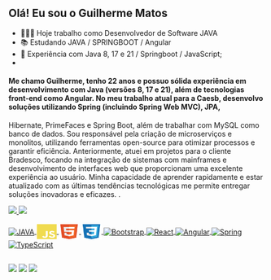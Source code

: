 ## Olá! Eu sou o Guilherme Matos 

- 👨🏾‍🏭 Hoje trabalho como Desenvolvedor de Software JAVA
- 📚 Estudando JAVA / SPRINGBOOT / Angular 
- 💼 Experiência com  Java 8, 17 e 21 / Springboot / JavaScript;
- 
#### Me chamo Guilherme, tenho 22 anos e possuo sólida experiência em desenvolvimento com Java (versões 8, 17 e 21), além de tecnologias front-end como Angular. No meu trabalho atual para a Caesb, desenvolvo soluções utilizando Spring (incluindo Spring Web MVC), JPA,
Hibernate, PrimeFaces e Spring Boot, além de trabalhar com MySQL como banco de dados. Sou responsável pela criação de microserviços e monolitos, utilizando ferramentas open-source para otimizar processos e garantir eficiência. Anteriormente, atuei em projetos para o cliente Bradesco, focando na integração de sistemas com mainframes e desenvolvimento de interfaces web que proporcionam uma excelente experiência ao usuário. Minha capacidade de aprender rapidamente e estar atualizado com as últimas tendências tecnológicas me permite entregar soluções inovadoras e eficazes.
.

<div>
  <a href="https://github.com/gui65">
  <img height="180em" src="https://github-readme-stats.vercel.app/api?username=gui65&show_icons=true&theme=dark&include_all_commits=true&count_private=true"/>
  <img height="180em" src="https://github-readme-stats.vercel.app/api/top-langs/?username=gui65&layout=compact&langs_count=7&theme=dark"/>
</div>
  
<div style="display: inline_block"><br>
  <img align="center" alt="JAVA" height="40" width="40" src="https://cdn.jsdelivr.net/gh/devicons/devicon/icons/java/java-original-wordmark.svg"" />
  <img align="center" alt="Js" height="30" width="40" src="https://raw.githubusercontent.com/devicons/devicon/master/icons/javascript/javascript-plain.svg">
  <img align="center" alt="HTML" height="30" width="40" src="https://raw.githubusercontent.com/devicons/devicon/master/icons/html5/html5-original.svg">
  <img align="center" alt="CSS" height="30" width="40" src="https://raw.githubusercontent.com/devicons/devicon/master/icons/css3/css3-original.svg">
  <img align="center" alt="Bootstrap" height="30" width="40" src="https://cdn.jsdelivr.net/gh/devicons/devicon/icons/bootstrap/bootstrap-original.svg">
  <img align="center" alt="React" height="30" width="40" src="https://cdn.jsdelivr.net/gh/devicons/devicon/icons/react/react-original.svg">
  <img align="center" alt="Angular" height="30" width="40" src="https://cdn.jsdelivr.net/gh/devicons/devicon/icons/angularjs/angularjs-plain.svg">
  <img align="center" alt="Spring" height="30" width="40" src="https://cdn.jsdelivr.net/gh/devicons/devicon/icons/spring/spring-original.svg">
  <img align="center" alt="TypeScript" height="30" width="40" src="https://cdn.jsdelivr.net/gh/devicons/devicon/icons/typescript/typescript-plain.svg">
  </div>
  
  ##
  
  <div>
  <a href="https://www.instagram.com/gui_matos65/" target="_blank"><img src="https://img.shields.io/badge/-Instagram-%23E4405F?style=for-the-badge&logo=instagram&logoColor=white" target="_blank"></a>
  <a href = "mailto:guilhermematos851@gmail.com"><img src="https://img.shields.io/badge/-Gmail-%23333?style=for-the-badge&logo=gmail&logoColor=white" target="_blank"></a>
  <a href="https://www.linkedin.com/in/guilherme-matos-9718801a0" target="_blank"><img src="https://img.shields.io/badge/-LinkedIn-%230077B5?style=for-the-badge&logo=linkedin&logoColor=white" target="_blank"></a>
  
    
  </div>
